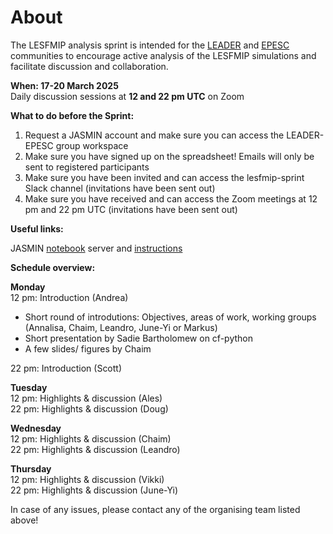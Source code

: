 # About 

The LESFMIP analysis sprint is intended for the [LEADER](https://www.aparc-climate.org/activities/leader-large-ensembles-for-attribution-of-dynamically-driven-extremes/) and [EPESC](https://www.wcrp-climate.org/epesc) communities to encourage active analysis of the LESFMIP simulations and facilitate discussion and collaboration. 

**When: 17-20 March 2025**<br />
Daily discussion sessions at **12 and 22 pm UTC** on Zoom

**What to do before the Sprint:**

1. Request a JASMIN account and make sure you can access the LEADER-EPESC group workspace
2. Make sure you have signed up on the spreadsheet! Emails will only be sent to registered participants
3. Make sure you have been invited and can access the lesfmip-sprint Slack channel (invitations have been sent out)
4. Make sure you have received and can access the Zoom meetings at 12 pm and 22 pm UTC (invitations have been sent out)

**Useful links:**

JASMIN [notebook](https://notebooks.jasmin.ac.uk) server and [instructions](https://help.jasmin.ac.uk/docs/interactive-computing/jasmin-notebooks-service/) 

**Schedule overview:** 

**Monday** <br />
12 pm: Introduction (Andrea)<br />
  - Short round of introdutions: Objectives, areas of work, working groups (Annalisa, Chaim, Leandro, June-Yi or Markus)
  - Short presentation by Sadie Bartholomew on cf-python
  - A few slides/ figures by Chaim<br />
  
22 pm: Introduction (Scott)<br />

**Tuesday**<br />
12 pm: Highlights & discussion (Ales)<br />
22 pm: Highlights & discussion (Doug)<br />

**Wednesday**<br />
12 pm: Highlights & discussion (Chaim)<br />
22 pm: Highlights & discussion (Leandro)<br />

**Thursday**<br />
12 pm: Highlights & discussion (Vikki)<br />
22 pm: Highlights & discussion (June-Yi)<br />

In case of any issues, please contact any of the organising team listed above! 



